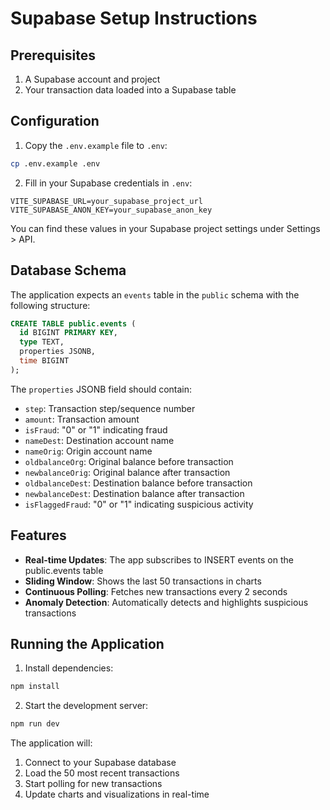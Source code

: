 # Supabase Setup Instructions

## Prerequisites
1. A Supabase account and project
2. Your transaction data loaded into a Supabase table

## Configuration

1. Copy the `.env.example` file to `.env`:
```bash
cp .env.example .env
```

2. Fill in your Supabase credentials in `.env`:
```
VITE_SUPABASE_URL=your_supabase_project_url
VITE_SUPABASE_ANON_KEY=your_supabase_anon_key
```

You can find these values in your Supabase project settings under Settings > API.

## Database Schema

The application expects an `events` table in the `public` schema with the following structure:

```sql
CREATE TABLE public.events (
  id BIGINT PRIMARY KEY,
  type TEXT,
  properties JSONB,
  time BIGINT
);
```

The `properties` JSONB field should contain:
- `step`: Transaction step/sequence number
- `amount`: Transaction amount
- `isFraud`: "0" or "1" indicating fraud
- `nameDest`: Destination account name
- `nameOrig`: Origin account name
- `oldbalanceOrg`: Original balance before transaction
- `newbalanceOrig`: Original balance after transaction
- `oldbalanceDest`: Destination balance before transaction
- `newbalanceDest`: Destination balance after transaction
- `isFlaggedFraud`: "0" or "1" indicating suspicious activity

## Features

- **Real-time Updates**: The app subscribes to INSERT events on the public.events table
- **Sliding Window**: Shows the last 50 transactions in charts
- **Continuous Polling**: Fetches new transactions every 2 seconds
- **Anomaly Detection**: Automatically detects and highlights suspicious transactions

## Running the Application

1. Install dependencies:
```bash
npm install
```

2. Start the development server:
```bash
npm run dev
```

The application will:
1. Connect to your Supabase database
2. Load the 50 most recent transactions
3. Start polling for new transactions
4. Update charts and visualizations in real-time